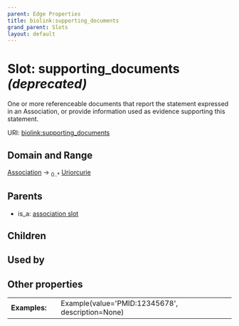 ```yaml
---
parent: Edge Properties
title: biolink:supporting_documents
grand_parent: Slots
layout: default
---
```


# Slot: supporting_documents _(deprecated)_


One or more referenceable documents that report the statement expressed in an Association, or provide  information used as evidence supporting this statement.

URI: [biolink:supporting_documents](https://w3id.org/biolink/vocab/supporting_documents)

## Domain and Range

[Association](Association.md) ->  <sub>0..\*</sub> [Uriorcurie](types/Uriorcurie.md)

## Parents

 *  is_a: [association slot](association_slot.md)

## Children


## Used by


## Other properties

|  |  |  |
| --- | --- | --- |
| **Examples:** | | Example(value='PMID:12345678', description=None) |

